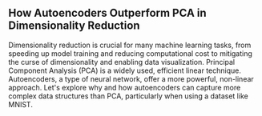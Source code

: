 ## How Autoencoders Outperform PCA in Dimensionality Reduction
Dimensionality reduction is crucial for many machine learning tasks, from speeding up model training and reducing computational cost to mitigating the curse of dimensionality and enabling data visualization.
Principal Component Analysis (PCA) is a widely used, efficient linear technique. Autoencoders, a type of neural network, offer a more powerful, non-linear approach. Let's explore why and how autoencoders can capture more complex data structures than PCA, particularly when using a dataset like MNIST.
